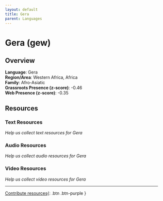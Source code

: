 ```yaml
---
layout: default
title: Gera
parent: Languages
---
```


# Gera (gew)

## Overview

**Language**: Gera  
**Region/Area**: Western Africa, Africa  
**Family**: Afro-Asiatic  
**Grassroots Presence (z-score)**: -0.46  
**Web Presence (z-score)**: -0.35  

## Resources

### Text Resources
*Help us collect text resources for Gera*

### Audio Resources
*Help us collect audio resources for Gera*

### Video Resources
*Help us collect video resources for Gera*

---

[Contribute resources](https://forms.office.com/e/1SfLJx3u1r){: .btn .btn-purple }
